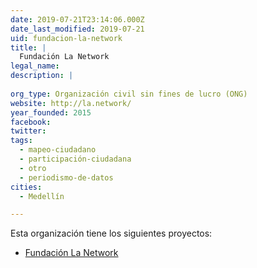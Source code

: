 ```yaml
---
date: 2019-07-21T23:14:06.000Z
date_last_modified: 2019-07-21
uid: fundacion-la-network
title: |
  Fundación La Network
legal_name: 
description: |
  
org_type: Organización civil sin fines de lucro (ONG)
website: http://la.network/
year_founded: 2015
facebook: 
twitter: 
tags:
  - mapeo-ciudadano
  - participación-ciudadana
  - otro
  - periodismo-de-datos
cities: 
  - Medellín

---
```


Esta organización tiene los siguientes proyectos:

- [Fundación La Network](/proyectos/fundacion-la-network)
